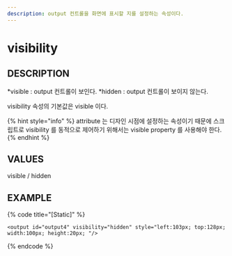 ```yaml
---
description: output 컨트롤을 화면에 표시할 지를 설정하는 속성이다.    
---
```


#   visibility                        

## DESCRIPTION

*visible : output 컨트롤이 보인다.
*hidden : output 컨트롤이 보이지 않는다.

visibility 속성의 기본값은 visible 이다.

{% hint style="info" %} attribute 는 디자인 시점에 설정하는 속성이기 때문에 스크립트로 visibility 를 동적으로 제어하기 위해서는 visible property 를 사용해야 한다.   
{% endhint %}
  
## VALUES

visible / hidden 

## EXAMPLE

{% code title="\[Static\]" %}
```markup
<output id="output4" visibility="hidden" style="left:103px; top:128px; width:100px; height:20px; "/>
```
{% endcode %}

